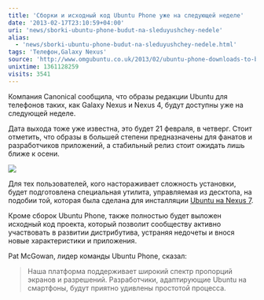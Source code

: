 ```yaml
---
title: 'Сборки и исходный код Ubuntu Phone уже на следующей неделе'
date: '2013-02-17T23:10:59+04:00'
uri: 'news/sborki-ubuntu-phone-budut-na-sleduyushchey-nedele'
alias: 
  - 'news/sborki-ubuntu-phone-budut-na-sleduyushchey-nedele.html'
tags: 'Телефон,Galaxy Nexus'
source: 'http://www.omgubuntu.co.uk/2013/02/ubuntu-phone-downloads-to-be-released-next-week'
unixtime: 1361128259
visits: 3541
---
```

Компания Canonical сообщила, что образы редакции Ubuntu для телефонов таких, как Galaxy Nexus и Nexus 4, будут доступны уже на следующей неделе.

Дата выхода тоже уже известна, это будет 21 февраля, в четверг. Стоит отметить, что образы в большей степени предназначены для фанатов и разработчиков приложений, а стабильный релиз стоит ожидать лишь ближе к осени.

[![](img/2013/02/17/23-00/8340954401.jpg)](img/2013/02/17/23-00/8340954401.jpg)

Для тех пользователей, кого настораживает сложность установки, будет подготовлена специальная утилита, управляемая из десктопа, на подобии той, которая была сделана для инсталляции [Ubuntu на Nexus 7](news/ubuntu-nexus-7-installer-app).

Кроме сборок Ubuntu Phone, также полностью будет выложен исходный код проекта, который позволит сообществу активно участвовать в развитии дистрибутива, устраняя недочеты и внося новые характеристики и приложения.

Pat McGowan, лидер команды Ubuntu Phone, сказал:

> Наша платформа поддерживает широкий спектр пропорций экранов и разрешений. Разработчики, адаптирующие Ubuntu на смартфоны, будут приятно удивлены простотой процесса.
